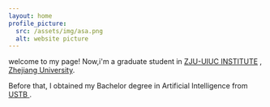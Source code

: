 ```yaml
---
layout: home
profile_picture:
  src: /assets/img/asa.png
  alt: website picture
---
```


<p>
  welcome to my page! Now,i'm a graduate student in <a href="https://zjui.intl.zju.edu.cn/">ZJU-UIUC INSTITUTE</a> , <a href="https://www.zju.edu.cn/">Zhejiang University</a>.
</p>

<p>
 Before that, I obtained my Bachelor degree in Artificial Intelligence from <a href ="https://www.ustb.edu.cn/" > USTB </a>.

</p>
